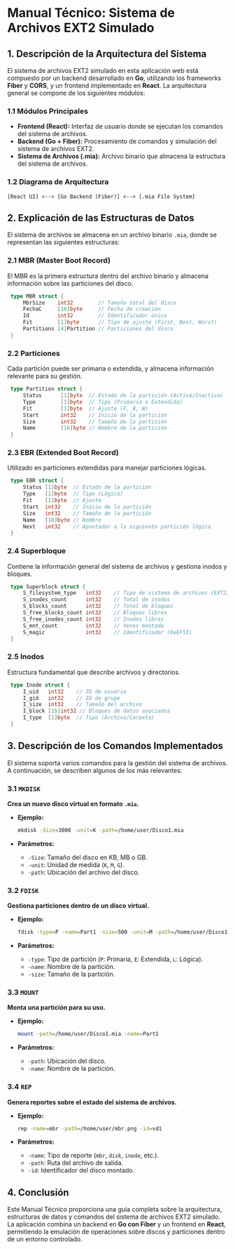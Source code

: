 # Manual Técnico: Sistema de Archivos EXT2 Simulado

## 1. Descripción de la Arquitectura del Sistema

El sistema de archivos EXT2 simulado en esta aplicación web está compuesto por un backend desarrollado en **Go**, utilizando los frameworks **Fiber** y **CORS**, y un frontend implementado en **React**. La arquitectura general se compone de los siguientes módulos:

### 1.1 Módulos Principales

- **Frontend (React):** Interfaz de usuario donde se ejecutan los comandos del sistema de archivos.
- **Backend (Go + Fiber):** Procesamiento de comandos y simulación del sistema de archivos EXT2.
- **Sistema de Archivos (.mia):** Archivo binario que almacena la estructura del sistema de archivos.

### 1.2 Diagrama de Arquitectura

```
[React UI] <--> [Go Backend (Fiber)] <--> [.mia File System]
```

## 2. Explicación de las Estructuras de Datos

El sistema de archivos se almacena en un archivo binario `.mia`, donde se representan las siguientes estructuras:

### 2.1 MBR (Master Boot Record)
El MBR es la primera estructura dentro del archivo binario y almacena información sobre las particiones del disco.

```go
 type MBR struct {
     MbrSize    int32        // Tamaño total del disco
     FechaC     [16]byte     // Fecha de creación
     Id         int32        // Identificador único
     Fit        [1]byte      // Tipo de ajuste (First, Best, Worst)
     Partitions [4]Partition // Particiones del disco
 }
```

### 2.2 Particiones
Cada partición puede ser primaria o extendida, y almacena información relevante para su gestión.

```go
 type Partition struct {
     Status      [1]byte  // Estado de la partición (Activa/Inactiva)
     Type        [1]byte  // Tipo (Primaria o Extendida)
     Fit         [1]byte  // Ajuste (F, B, W)
     Start       int32    // Inicio de la partición
     Size        int32    // Tamaño de la partición
     Name        [16]byte // Nombre de la partición
 }
```

### 2.3 EBR (Extended Boot Record)
Utilizado en particiones extendidas para manejar particiones lógicas.

```go
 type EBR struct {
     Status [1]byte  // Estado de la partición
     Type   [1]byte  // Tipo (Lógica)
     Fit    [1]byte  // Ajuste
     Start  int32    // Inicio de la partición
     Size   int32    // Tamaño de la partición
     Name   [16]byte // Nombre
     Next   int32    // Apuntador a la siguiente partición lógica
 }
```

### 2.4 Superbloque
Contiene la información general del sistema de archivos y gestiona inodos y bloques.

```go
 type Superblock struct {
     S_filesystem_type   int32    // Tipo de sistema de archivos (EXT2)
     S_inodes_count      int32    // Total de inodos
     S_blocks_count      int32    // Total de bloques
     S_free_blocks_count int32    // Bloques libres
     S_free_inodes_count int32    // Inodos libres
     S_mnt_count         int32    // Veces montado
     S_magic             int32    // Identificador (0xEF53)
 }
```

### 2.5 Inodos
Estructura fundamental que describe archivos y directorios.

```go
 type Inode struct {
     I_uid   int32    // ID de usuario
     I_gid   int32    // ID de grupo
     I_size  int32    // Tamaño del archivo
     I_block [15]int32 // Bloques de datos asociados
     I_type  [1]byte  // Tipo (Archivo/Carpeta)
 }
```

## 3. Descripción de los Comandos Implementados

El sistema soporta varios comandos para la gestión del sistema de archivos. A continuación, se describen algunos de los más relevantes:

### 3.1 `MKDISK`
**Crea un nuevo disco virtual en formato `.mia`.**

- **Ejemplo:**
  ```sh
  mkdisk -Size=3000 -unit=K -path=/home/user/Disco1.mia
  ```

- **Parámetros:**
  - `-Size`: Tamaño del disco en KB, MB o GB.
  - `-unit`: Unidad de medida (`K`, `M`, `G`).
  - `-path`: Ubicación del archivo del disco.

### 3.2 `FDISK`
**Gestiona particiones dentro de un disco virtual.**

- **Ejemplo:**
  ```sh
  fdisk -type=P -name=Part1 -size=500 -unit=M -path=/home/user/Disco1.mia
  ```

- **Parámetros:**
  - `-type`: Tipo de partición (`P`: Primaria, `E`: Extendida, `L`: Lógica).
  - `-name`: Nombre de la partición.
  - `-size`: Tamaño de la partición.

### 3.3 `MOUNT`
**Monta una partición para su uso.**

- **Ejemplo:**
  ```sh
  mount -path=/home/user/Disco1.mia -name=Part1
  ```

- **Parámetros:**
  - `-path`: Ubicación del disco.
  - `-name`: Nombre de la partición.

### 3.4 `REP`
**Genera reportes sobre el estado del sistema de archivos.**

- **Ejemplo:**
  ```sh
  rep -name=mbr -path=/home/user/mbr.png -id=vd1
  ```

- **Parámetros:**
  - `-name`: Tipo de reporte (`mbr`, `disk`, `inode`, etc.).
  - `-path`: Ruta del archivo de salida.
  - `-id`: Identificador del disco montado.

## 4. Conclusión

Este Manual Técnico proporciona una guía completa sobre la arquitectura, estructuras de datos y comandos del sistema de archivos EXT2 simulado. La aplicación combina un backend en **Go con Fiber** y un frontend en **React**, permitiendo la emulación de operaciones sobre discos y particiones dentro de un entorno controlado.

